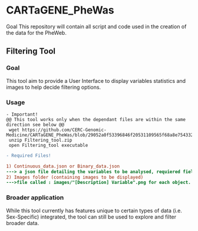 # CARTaGENE_PheWas

Goal This repository will contain all script and code used in the creation of the data for the PheWeb.

## Filtering Tool

### Goal

This tool aim to provide a User Interface to display variables statistics and images to help decide filtering options.

### Usage

```
- Important!
@@ This tool works only when the dependant files are within the same direction see below @@
 wget https://github.com/CERC-Genomic-Medicine/CARTaGENE_PheWas/blob/29052a0f53396846f20531109565f68a8e754332/Phenotype_filtering/Filtering_tool/Filtering_tool.zip 
 unzip Filtering_tool.zip 
 open Filtering_tool executable  
```
```diff
- Required Files!

1) Continuous_data.json or Binary_data.json
---> a json file detailing the variables to be analysed, requiered fields : '[Hidden] problem', "[Description] Variable", "[Description] Label"
2) Images folder (containing images to be displayed)
--->file called : images/"[Description] Variable".png for each object.
```

### Broader application

While this tool currently has features unique to certain types of data (i.e. Sex-Specific) integrated, the tool can still be used to explore and filter broader data.
